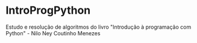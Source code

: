 # IntroProgPython
Estudo e resolução de algoritmos do livro "Introdução à programação com Python" - Nilo Ney Coutinho Menezes
